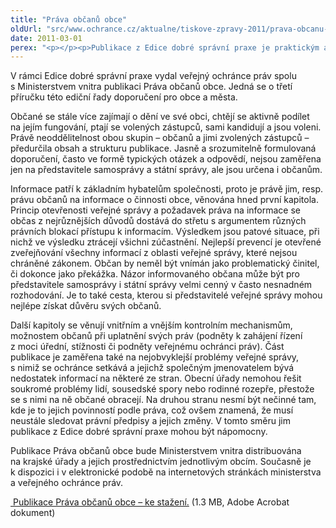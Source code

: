 ```yaml
---
title: "Práva občanů obce"
oldUrl: "src/www.ochrance.cz/aktualne/tiskove-zpravy-2011/prava-obcanu-obce"
date: 2011-03-01
perex: "<p></p><p>Publikace z Edice dobré správní praxe je praktickým a použitelným návodem pro obce a města a jejich občany. Poskytuje informace těm, kdo státní správu a samosprávu vykonávají, tak i občanům, aby věděli, jaká jsou jejich práva a jak se jich mohou domoci.</p>"
---
```


<!-- imported from the old website -->

<p>V rámci Edice dobré správní praxe vydal veřejný ochránce práv spolu s Ministerstvem vnitra publikaci Práva občanů obce. Jedná se o třetí příručku této ediční řady doporučení pro obce a města. </p><p>Občané se stále více zajímají o dění ve své obci, chtějí se aktivně podílet na jejím fungování, ptají se volených zástupců, sami kandidují a jsou voleni. Právě neoddělitelnost obou skupin – občanů a jimi zvolených zástupců – předurčila obsah a strukturu publikace. Jasně a srozumitelně formulovaná doporučení, často ve formě typických otázek a odpovědí, nejsou zaměřena jen na představitele samosprávy a státní správy, ale jsou určena i občanům.</p><p>Informace patří k základním hybatelům společnosti, proto je právě jim, resp. právu občanů na informace o činnosti obce, věnována hned první kapitola. Princip otevřenosti veřejné správy a požadavek práva na informace se občas z nejrůznějších důvodů dostává do střetu s argumentem různých právních blokací přístupu k informacím. Výsledkem jsou patové situace, při nichž ve výsledku ztrácejí všichni zúčastnění. Nejlepší prevencí je otevřené zveřejňování všechny informací z oblasti veřejné správy, které nejsou chráněné zákonem. Občan by neměl být vnímán jako problematický činitel, či dokonce jako překážka. Názor informovaného občana může být pro představitele samosprávy i státní správy velmi cenný v často nesnadném rozhodování. Je to také cesta, kterou si představitelé veřejné správy mohou nejlépe získat důvěru svých občanů.</p><p>Další kapitoly se věnují vnitřním a vnějším kontrolním mechanismům, možnostem občanů při uplatnění svých práv (podněty k zahájení řízení z moci úřední, stížnosti či podněty veřejnému ochránci práv). Část publikace je zaměřena také na nejobvyklejší problémy veřejné správy, s nimiž se ochránce setkává a jejichž společným jmenovatelem bývá nedostatek informací na některé ze stran. Obecní úřady nemohou řešit soukromé problémy lidí, sousedské spory nebo rodinné rozepře, přestože se s nimi na ně občané obracejí. Na druhou stranu nesmí být nečinné tam, kde je to jejich povinností podle práva, což ovšem znamená, že musí neustále sledovat právní předpisy a jejich změny. V tomto směru jim publikace z Edice dobré správní praxe mohou být nápomocny. </p><p>Publikace Práva občanů obce bude Ministerstvem vnitra distribuována na krajské úřady a jejich prostřednictvím jednotlivým obcím. Současně je k dispozici i v elektronické podobě na internetových stránkách ministerstva a veřejného ochránce práv. </p><p><a title="Otevření do nového okna" href="https://www.ochrance.cz/fileadmin/user_upload/Publikace/Doporuceni_Prava_obcanu.pdf" target="_blank"><img alt="" src="https://www.ochrance.cz/typo3/ext/od_linkdesc/icons/pdf.gif" class="od_linkdesc_icon" /> Publikace Práva občanů obce – ke stažení.</a> (1.3 MB, Adobe Acrobat dokument)</p>
